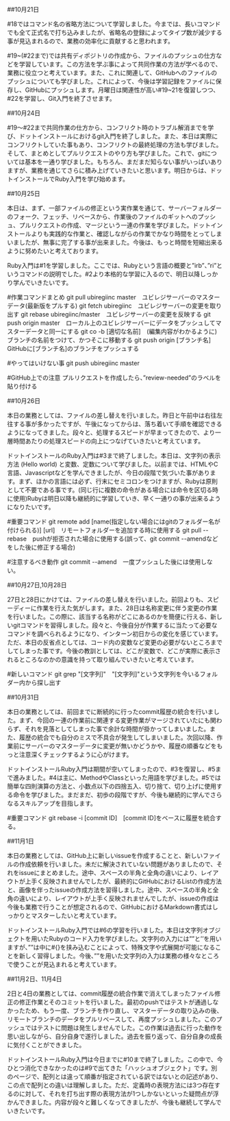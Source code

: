   ##10月21日

  #18ではコマンド名の省略方法について学習しました。今までは、長いコマンドでも全て正式名で打ち込みましたが、省略名の登録によってタイプ数が減少する事が見込まれるので、業務の効率化に貢献すると思われます。

  #19~(#22まで)では共有ディポジトリの作成から、ファイルのプッシュの仕方などを学習しています。この方法を学ぶ事によって共同作業の方法が学べるので、業務に役立つと考えています。また、これに関連して、GitHubへのファイルのプッシュについても学びました。これによって、今後は学習記録をファイルに保存し、GitHubにプッシュします。月曜日は関連性が高い#19~21を復習しつつ、#22を学習し、Git入門を終了させます。

  ##10月24日

  #19〜#22まで共同作業の仕方から、コンフリクト時のトラブル解消までを学び、ドットインストールにおけるgit入門を終了しました。また、本日は実際にコンフリクトしていた事もあり、コンフリクトの最終処理の方法も学びました。そして、まとめとしてプルリクエストのやり方も学びました。これで、gitについては基本を一通り学びました。もちろん、まだまだ知らない事がいっぱいありますが、業務を通じてさらに積み上げていきたいと思います。明日からは、ドットインストールでRuby入門を学び始めます。

  ##10月25日

  本日は、まず、一部ファイルの修正という実作業を通じて、サーバーフォルダーのフォーク、フェッチ、リベースから、作業後のファイルのギットへのプッシュ、プルリクエストの作成、マージという一連の作業を学びました。ドットインストールよりも実践的な作業と、確認しながらの作業でかなり時間をとってしまいましたが、無事に完了する事が出来ました。今後は、もっと時間を短縮出来るように努めたいと考えております。

  Ruby入門は#1を学習しました。ここでは、Rubyという言語の概要と”irb”、”ri”というコマンドの説明でした。#2より本格的な学習に入るので、明日以降しっかり学んでいきたいです。

  #作業コマンドまとめ
  git pull ubiregiinc master　ユビレジサーバーのマスターデータ(最新版をプルする)
  git fetch ubiregiinc　ユビレジサーバーの変更を取り出す
  git rebase ubiregiinc/master　ユビレジサーバーの変更を反映する
  git push origin master　ローカル上のユビレジサーバーにデータをプッシュしてマスターデータと同一にする
  git co -b [適切な名前]　(編集内容がわかるように)ブランチの名前をつけて、かつそこに移動する
  git push origin [ブランチ名]　GitHubに[ブランチ名]のブランチをプッシュする

  #やってはいけない事
  git push ubiregiinc master

  #GitHub上での注意
  プルリクエストを作成したら、”review-needed”のラベルを貼り付ける

  ##10月26日

  本日の業務としては、ファイルの差し替えを行いました。昨日と午前中は右往左往する事が多かったですが、午後になってからは、落ち着いて手順を確認できるようになってきました。段々と、処理するスピードが早まってきたので、より一層時間あたりの処理スピードの向上につなげていきたいと考えています。

  ドットインストールのRuby入門は#3まで終了しました。本日は、文字列の表示方法 (Hello world) と変数、定数について学びました。以前までは、HTMLやC言語、Javascriptなどを学んできましたが、今日の段階で気づいた事があります。まず、ほかの言語には必ず、行末にセミコロンをつけますが、Rubyは原則として不要である事です。(同じ行に複数の命令がある場合には命令を区切る時に使用)Rubyは明日以降も継続的に学習していき、早く一通りの事が出来るようになりたいです。

  #重要コマンド
  git remote add [name(指定しない場合にはgitのフォルダー名が付けられる)] [url]　リモートフォルダーを追加する時に使用する
  git pull --rebase　pushが拒否された場合に使用する(誤って、git commit --amendなどをした後に修正する場合)

  #注意するべき動作
  git commit --amend　一度プッシュした後には使用しない。

  ##10月27日,10月28日

  27日と28日にかけては、ファイルの差し替えを行いました。前回よりも、スピーディーに作業を行えた気がします。また、28日は名称変更に伴う変更の作業を行いました。この際に、該当する名称がどこにあるのかを簡便に行える、新しいgitコマンドを習得しました。段々と、今後自分が作業するに当たって必要なコマンドを調べられるようになり、インターン初日からの変化を感じています。ただ、本日の反省点としては、コード内の変数など変更の必要がないところまでしてしまった事です。今後の教訓としては、どこが変数で、どこが実際に表示されるところなのかの意識を持って取り組んでいきたいと考えています。

  #新しいコマンド
  git grep "[文字列]"　"[文字列]"という文字列を今いるフォルダー内から探し出す

  ##10月31日

  本日の業務としては、前回までに断続的に行ったcommit履歴の統合を行いました。まず、今回の一連の作業前に関連する変更作業がマージされていたにも関わらず、それを見落としてしまった事で余計な時間が掛かってしまいました。また、履歴の統合でも自分のミスで不具合が発生してしまいました。次回以降、作業前にサーバーのマスターデータに変更が無いかどうかや、履歴の順番などをもっと注意深くチェックするように心がけます。

  ドットインストールRuby入門は期間が空いてしまったので、#3を復習し、#5まで進みました。#4は主に、MethodやClassといった用語を学びました。#5では簡単な四則演算の方法と、小数点以下の四捨五入、切り捨て、切り上げに使用する命令を学びました。まだまだ、初歩の段階ですが、今後も継続的に学んでさらなるスキルアップを目指します。

  #重要コマンド
  git rebase -i [commit ID]　[commit ID]をベースに履歴を統合する。

  ##11月1日

  本日の業務としては、GitHub上に新しいissueを作成することと、新しいファイルの作成依頼を行いました。未だに解決されていない問題がありましたので、それをissueにまとめました。途中、スペースの半角と全角の違いにより、レイアウトが上手く反映されませんでしたが、最終的にGitHubにおけるListの作成方法と、画像を伴ったissueの作成方法を習得しました。途中、スペースの半角と全角の違いにより、レイアウトが上手く反映されませんでしたが、issueの作成は今後も業務で行うことが想定されるので、GitHubにおけるMarkdown書式はしっかりとマスターしたいと考えています。

  ドットインストールRuby入門では#6の学習を行いました。本日は文字列オブジェクトを用いたRubyのコード入力を学びました。文字列の入力には””と’’を用いますが、””は中に#{}を挟み込むことによって、特殊文字や式展開が可能になることを新しく習得しました。今後、””を用いた文字列の入力は業務の様々なところで使うことが見込まれると考えています。

  ##11月2日、11月4日

  2日と4日の業務としては、commit履歴の統合作業で消えてしまったファイル修正の修正作業とそのコミットを行いました。最初のpushではテストが通過しなかったため、もう一度、ブランチを作り直し、マスターデータの取り込みの後、リモートブランチのデータをプルリベースして、再度プッシュしました。このプッシュではテストに問題は発生しませんでした。この作業は過去に行った動作を思い出しながら、自分自身で遂行しました。過去を振り返って、自分自身の成長に気付くことができました。

  ドットインストールRuby入門は今日までに#10まで終了しました。この中で、今ひとつ消化できなかったのは#9で出てきた「ハッシュオブジェクト」です。別のページで、配列とは違って順番が指定されている訳ではないとの記述があり、この点で配列との違いは理解しました。ただ、定義時の表現方法には3つ存在するのに対して、それを打ち出す際の表現方法が1つしかないといった疑問点が浮かんできました。内容が段々と難しくなってきましたが、今後も継続して学んでいきたいです。